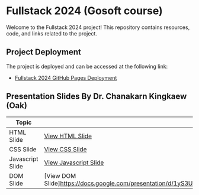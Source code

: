 # Fullstack 2024 (Gosoft course)

Welcome to the Fullstack 2024 project! This repository contains resources, code, and links related to the project.

## Project Deployment

The project is deployed and can be accessed at the following link:

- [Fullstack 2024 GitHub Pages Deployment](https://kaewkloaw.github.io/Fullstack2024/)

## Presentation Slides By Dr. Chanakarn Kingkaew (Oak)

| Topic        | Slide Link                                                                                       |
|--------------|-------------------------------------------------------------------------------------------------|
| HTML Slide   | [View HTML Slide](https://docs.google.com/presentation/d/1P3WMtYC50FBSh7NH3-NIe9e0rcTL9HN-ktrZsBg_3UY/edit?usp=sharing) |
| CSS Slide    | [View CSS Slide](https://docs.google.com/presentation/d/1ZM3jU15XtA-QaIqUUs4015hiDU1I_MqjUQGwiZwgi4o/edit?usp=sharing) |
| Javascript Slide    | [View Javascript Slide](https://docs.google.com/presentation/d/1LSdZ8sbZoEftDsYFpUKS95CjzbNZLzM0X5U-WGoq3dc/edit#slide=id.g27006653efc_0_1540) |
| DOM Slide    | [View DOM Slide]https://docs.google.com/presentation/d/1yS3UuwIG8NEzUhoI5Jre2cC0nS3SZeFAKUTyvcBeFwk/edit#slide=id.g2dac6d3a94e_0_815|
